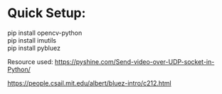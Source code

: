 # Quick Setup:
pip install opencv-python\
pip install imutils\
pip install pybluez

Resource used:
https://pyshine.com/Send-video-over-UDP-socket-in-Python/

https://people.csail.mit.edu/albert/bluez-intro/c212.html

